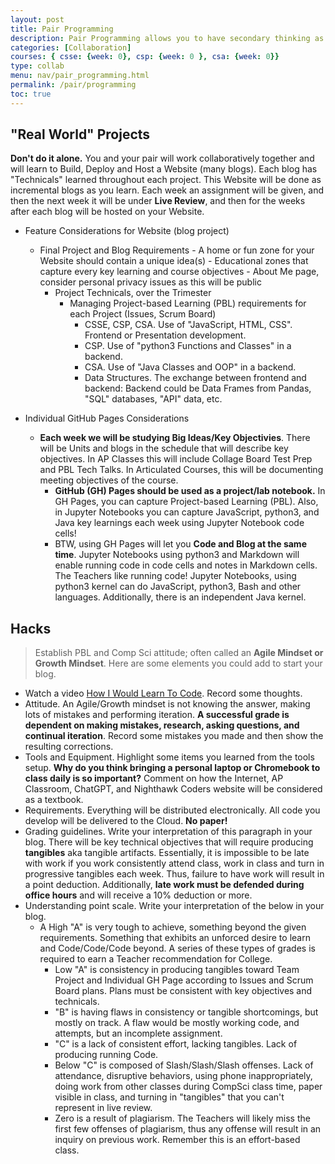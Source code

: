 ```yaml
---
layout: post
title: Pair Programming
description: Pair Programming allows you to have secondary thinking as you work, not just a reflection after you are done, but real-time support.
categories: [Collaboration]
courses: { csse: {week: 0}, csp: {week: 0 }, csa: {week: 0}}
type: collab
menu: nav/pair_programming.html
permalink: /pair/programming
toc: true
---
```


## "Real World" Projects

**Don't do it alone.** You and your pair will work collaboratively together and will learn to Build, Deploy and Host a Website (many blogs).  Each blog has "Technicals" learned throughout each project.  This Website will be done as incremental blogs as you learn.  Each week an assignment will be given, and then the next week it will be under **Live Review**, and then for the weeks after each blog will be hosted on your Website.

- Feature Considerations for Website (blog project)
  - Final Project and Blog Requirements
        - A home or fun zone for your Website should contain a unique idea(s)
        - Educational zones that capture every key learning and course objectives
        - About Me page, consider personal privacy issues as this will be public
    - Project Technicals, over the Trimester
      - Managing Project-based Learning (PBL) requirements for each Project (Issues, Scrum Board)
        - CSSE, CSP, CSA. Use of "JavaScript, HTML, CSS". Frontend or Presentation development.
        - CSP. Use of "python3 Functions and Classes" in a backend.
        - CSA. Use of "Java Classes and OOP" in a backend.
        - Data Structures.  The exchange between frontend and backend: Backend could be Data Frames from Pandas, "SQL"  databases, "API" data, etc.

- Individual GitHub Pages Considerations
  - **Each week we will be studying Big Ideas/Key Objectivies**.  There will be Units and blogs in the schedule that will describe key objectives. In AP Classes this will include Collage Board Test Prep and PBL Tech Talks. In Articulated Courses, this will be documenting meeting objectives of the course.
    - **GitHub (GH) Pages should be used as a project/lab notebook.** In GH Pages, you can capture Project-based Learning (PBL).  Also, in Jupyter Notebooks you can capture JavaScript, python3, and Java key learnings each week using Jupyter Notebook code cells!  
    - BTW, using GH Pages will let you **Code and Blog at the same time**.  Jupyter Notebooks using python3 and Markdown will enable running code in code cells and notes in Markdown cells. The Teachers like running code!  Jupyter Notebooks, using python3 kernel can do JavaScript, python3, Bash and other languages. Additionally, there is an independent Java kernel.

## Hacks

> Establish PBL and Comp Sci attitude; often called an **Agile Mindset or Growth Mindset**.  Here are some elements you could add to start your blog.

- Watch a video [How I Would Learn To Code](https://www.youtube.com/watch?v=k9WqpQp8VSU).  Record some thoughts.
- Attitude.  An Agile/Growth mindset is not knowing the answer, making lots of mistakes and performing iteration.  **A successful grade is dependent on making mistakes, research, asking questions, and continual iteration**.  Record some mistakes you made and then show the resulting corrections.
- Tools and Equipment. Highlight some items you learned from the tools setup.   **Why do you think bringing a personal laptop or Chromebook to class daily is so important?**  Comment on how the Internet, AP Classroom, ChatGPT, and Nighthawk Coders website will be considered as a textbook.  
- Requirements. Everything will be distributed electronically.  All code you develop will be delivered to the Cloud. **No paper!**
- Grading guidelines. Write your interpretation of this paragraph in your blog.  There will be key technical objectives that will require producing **tangibles** aka tangible artifacts. Essentially, it is impossible to be late with work if you work consistently attend class, work in class and turn in progressive tangibles each week.  Thus, failure to have work will result in a point deduction.  Additionally, **late work must be defended during office hours** and will receive a 10% deduction or more.
- Understanding point scale.  Write your interpretation of the below in your blog.
  - A High "A" is very tough to achieve, something beyond the given requirements.  Something that exhibits an unforced desire to learn and Code/Code/Code beyond.  A series of these types of grades is required to earn a Teacher recommendation for College.
    - Low "A" is consistency in producing tangibles toward Team Project and Individual GH Page according to Issues and Scrum Board plans.   Plans must be consistent with key objectives and technicals.
    - "B" is having flaws in consistency or tangible shortcomings, but mostly on track.  A flaw would be mostly working code, and attempts, but an incomplete assignment.
    - "C" is a lack of consistent effort, lacking tangibles. Lack of producing running Code.
    - Below "C" is composed of Slash/Slash/Slash offenses. Lack of attendance, disruptive behaviors, using phone inappropriately, doing work from other classes during CompSci class time, paper visible in class, and turning in "tangibles" that you can't represent in live review.
    - Zero is a result of plagiarism.  The Teachers will likely miss the first few offenses of plagiarism, thus any offense will result in an inquiry on previous work. Remember this is an effort-based class.
